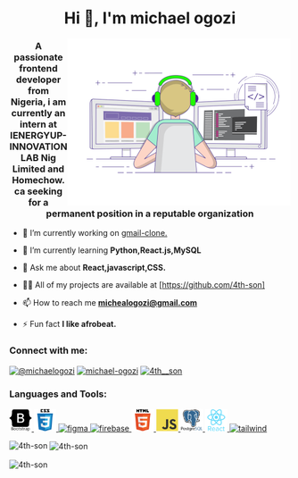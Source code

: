 <h1 align="center">Hi 👋, I'm michael ogozi</h1>
<img align="right" alt="Coding" width="400" src="https://raw.githubusercontent.com/devSouvik/devSouvik/master/gif3.gif">
<h3 align="center">A passionate frontend developer from Nigeria, i am currently an intern at IENERGYUP-INNOVATION LAB Nig Limited and Homechow.ca seeking for a permanent position in a reputable organization</h3>


- 🔭 I’m currently working on [gmail-clone.](https://github.com/4th-son/gmail-clone.)

- 🌱 I’m currently learning **Python,React.js,MySQL**

- 💬 Ask me about **React,javascript,CSS.**

-  👨‍💻 All of my projects are available at [https://github.com/4th-son]

- 📫 How to reach me **michealogozi@gmail.com**

- ⚡ Fun fact **I like afrobeat.**

<h3 align="left">Connect with me:</h3>
<p align="left">
<a href="https://twitter.com/@michaelogozi" target="blank"><img align="center" src="https://raw.githubusercontent.com/rahuldkjain/github-profile-readme-generator/master/src/images/icons/Social/twitter.svg" alt="@michaelogozi" height="30" width="40" /></a>
<a href="https://linkedin.com/in/michael-ogozi" target="blank"><img align="center" src="https://raw.githubusercontent.com/rahuldkjain/github-profile-readme-generator/master/src/images/icons/Social/linked-in-alt.svg" alt="michael-ogozi" height="30" width="40" /></a>
<a href="https://instagram.com/4th__son" target="blank"><img align="center" src="https://raw.githubusercontent.com/rahuldkjain/github-profile-readme-generator/master/src/images/icons/Social/instagram.svg" alt="4th__son" height="30" width="40" /></a>
</p>

<h3 align="left">Languages and Tools:</h3>
<p align="left"> <a href="https://getbootstrap.com" target="_blank" rel="noreferrer"> <img src="https://raw.githubusercontent.com/devicons/devicon/master/icons/bootstrap/bootstrap-plain-wordmark.svg" alt="bootstrap" width="40" height="40"/> </a> <a href="https://www.w3schools.com/css/" target="_blank" rel="noreferrer"> <img src="https://raw.githubusercontent.com/devicons/devicon/master/icons/css3/css3-original-wordmark.svg" alt="css3" width="40" height="40"/> </a> <a href="https://www.figma.com/" target="_blank" rel="noreferrer"> <img src="https://www.vectorlogo.zone/logos/figma/figma-icon.svg" alt="figma" width="40" height="40"/> </a> <a href="https://firebase.google.com/" target="_blank" rel="noreferrer"> <img src="https://www.vectorlogo.zone/logos/firebase/firebase-icon.svg" alt="firebase" width="40" height="40"/> </a> <a href="https://www.w3.org/html/" target="_blank" rel="noreferrer"> <img src="https://raw.githubusercontent.com/devicons/devicon/master/icons/html5/html5-original-wordmark.svg" alt="html5" width="40" height="40"/> </a> <a href="https://developer.mozilla.org/en-US/docs/Web/JavaScript" target="_blank" rel="noreferrer"> <img src="https://raw.githubusercontent.com/devicons/devicon/master/icons/javascript/javascript-original.svg" alt="javascript" width="40" height="40"/> </a> <a href="https://www.postgresql.org" target="_blank" rel="noreferrer"> <img src="https://raw.githubusercontent.com/devicons/devicon/master/icons/postgresql/postgresql-original-wordmark.svg" alt="postgresql" width="40" height="40"/> </a> <a href="https://reactjs.org/" target="_blank" rel="noreferrer"> <img src="https://raw.githubusercontent.com/devicons/devicon/master/icons/react/react-original-wordmark.svg" alt="react" width="40" height="40"/> </a> <a href="https://tailwindcss.com/" target="_blank" rel="noreferrer"> <img src="https://www.vectorlogo.zone/logos/tailwindcss/tailwindcss-icon.svg" alt="tailwind" width="40" height="40"/> </a> </p>

<p><img align="left" src="https://github-readme-stats.vercel.app/api/top-langs?username=4th-son&show_icons=true&locale=en&layout=compact" alt="4th-son" /></p>

<p>&nbsp;<img align="center" src="https://github-readme-stats.vercel.app/api?username=4th-son&show_icons=true&locale=en" alt="4th-son" /></p>

<p><img align="center" src="https://github-readme-streak-stats.herokuapp.com/?user=4th-son&" alt="4th-son" /></p>


